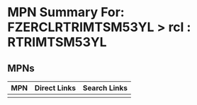 



# MPN Summary For: FZERCLRTRIMTSM53YL > rcl : RTRIMTSM53YL

## MPNs
  

|MPN|Direct Links|Search Links|
| :--- | :--- | :--- |
||||
